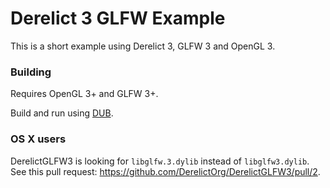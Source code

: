 # Derelict 3 GLFW Example

This is a short example using Derelict 3, GLFW 3 and OpenGL 3.

### Building

Requires OpenGL 3+ and GLFW 3+.

Build and run using [DUB](http://code.dlang.org/about).

### OS X users


DerelictGLFW3 is looking for 
`libglfw.3.dylib` instead of `libglfw3.dylib`. See this pull request: https://github.com/DerelictOrg/DerelictGLFW3/pull/2.
